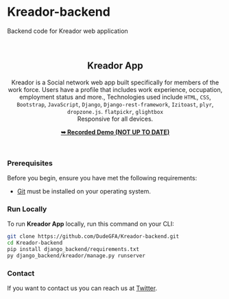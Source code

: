 # Kreador-backend
Backend code for Kreador web application

<div align="center">
    <br/>

  <h2 align="center">Kreador App</h2>

 Kreador is a Social network web app built specifically for members of the work force. Users have a profile that includes work experience, occupation, employment status and more., Technologies used include `HTML`, `CSS`, `Bootstrap`, `JavaScript`, `Django`, `Django-rest-framework`, `Izitoast`, `plyr`, `dropzone.js`. `flatpickr`, `glightbox` <br/>
 Responsive for all devices.

  <a href="https://youtu.be/ZyHqjTJoNNY"><strong>➥ Recorded Demo (NOT UP TO DATE) </strong></a>

</div>

<br />

### Prerequisites

Before you begin, ensure you have met the following requirements:

* [Git](https://git-scm.com/downloads "Download Git") must be installed on your operating system.

### Run Locally

To run **Kreador App** locally, run this command on your CLI:

```bash
git clone https://github.com/DudeGFA/Kreador-backend.git
cd Kreador-backend
pip install django_backend/requirements.txt
py django_backend/kreador/manage.py runserver
```

### Contact

If you want to contact us you can reach us at [Twitter](https://www.twitter.com/dudegfa).
